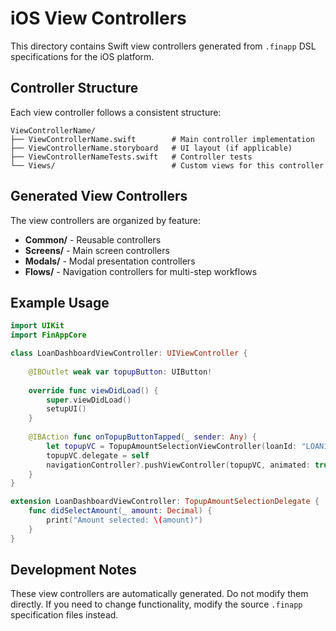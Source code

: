 # iOS View Controllers

This directory contains Swift view controllers generated from `.finapp` DSL specifications for the iOS platform.

## Controller Structure

Each view controller follows a consistent structure:

```
ViewControllerName/
├── ViewControllerName.swift        # Main controller implementation
├── ViewControllerName.storyboard   # UI layout (if applicable)
├── ViewControllerNameTests.swift   # Controller tests
└── Views/                          # Custom views for this controller
```

## Generated View Controllers

The view controllers are organized by feature:

- **Common/** - Reusable controllers
- **Screens/** - Main screen controllers
- **Modals/** - Modal presentation controllers
- **Flows/** - Navigation controllers for multi-step workflows

## Example Usage

```swift
import UIKit
import FinAppCore

class LoanDashboardViewController: UIViewController {
    
    @IBOutlet weak var topupButton: UIButton!
    
    override func viewDidLoad() {
        super.viewDidLoad()
        setupUI()
    }
    
    @IBAction func onTopupButtonTapped(_ sender: Any) {
        let topupVC = TopupAmountSelectionViewController(loanId: "LOAN123", offerId: "OFFER456")
        topupVC.delegate = self
        navigationController?.pushViewController(topupVC, animated: true)
    }
}

extension LoanDashboardViewController: TopupAmountSelectionDelegate {
    func didSelectAmount(_ amount: Decimal) {
        print("Amount selected: \(amount)")
    }
}
```

## Development Notes

These view controllers are automatically generated. Do not modify them directly.
If you need to change functionality, modify the source `.finapp` specification files instead. 